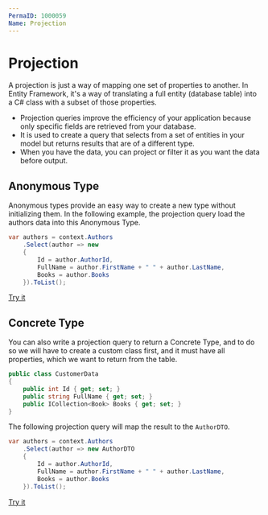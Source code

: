 ```yaml
---
PermaID: 1000059
Name: Projection
---
```


# Projection

A projection is just a way of mapping one set of properties to another. In Entity Framework, it's a way of translating a full entity (database table) into a C# class with a subset of those properties.

 - Projection queries improve the efficiency of your application because only specific fields are retrieved from your database.
 - It is used to create a query that selects from a set of entities in your model but returns results that are of a different type.
 - When you have the data, you can project or filter it as you want the data before output.

## Anonymous Type

Anonymous types provide an easy way to create a new type without initializing them. In the following example, the projection query load the authors data into this Anonymous Type.

```csharp
var authors = context.Authors
    .Select(author => new
    {
    	Id = author.AuthorId,
    	FullName = author.FirstName + " " + author.LastName,
    	Books = author.Books
    }).ToList();
```

[Try it](https://dotnetfiddle.net/0tql9y)

## Concrete Type

You can also write a projection query to return a Concrete Type, and to do so we will have to create a custom class first, and it must have all properties, which we want to return from the table.

```csharp
public class CustomerData
{
    public int Id { get; set; }
    public string FullName { get; set; }
    public ICollection<Book> Books { get; set; }
}
```

The following projection query will map the result to the `AuthorDTO`.

```csharp
var authors = context.Authors
    .Select(author => new AuthorDTO
    {
    	Id = author.AuthorId,
    	FullName = author.FirstName + " " + author.LastName,
    	Books = author.Books
    }).ToList();
```

[Try it](https://dotnetfiddle.net/R3yQKp)